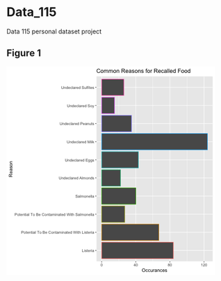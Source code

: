 # Data_115
Data 115 personal dataset project

## Figure 1
<img src="https://raw.githubusercontent.com/hannahpeha/Data_115/main/recall.reasons.png">
